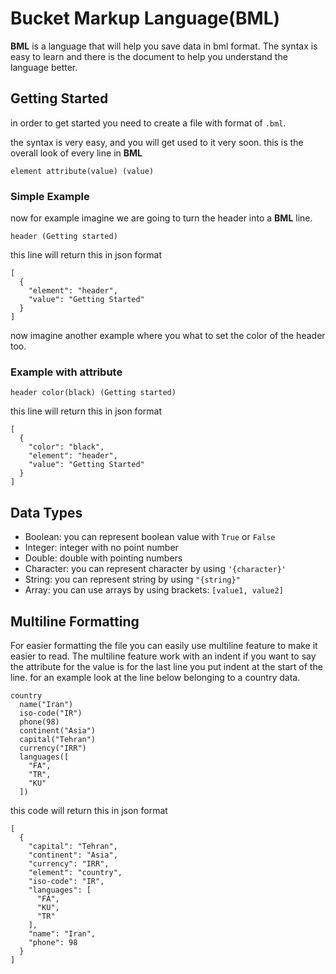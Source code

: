 # Bucket Markup Language(BML)

**BML** is a language that will help you save data in bml format. The syntax is easy to learn and there is the document
to help you understand the language better.

## Getting Started

in order to get started you need to create a file with format of `.bml`.

the syntax is very easy, and you will get used to it very soon. this is the overall look of every line in **BML**

```
element attribute(value) (value)
```

### Simple Example

now for example imagine we are going to turn the header into a **BML** line.

```
header (Getting started)
```

this line will return this in json format

```
[
  {
    "element": "header",
    "value": "Getting Started"
  }
]
```

now imagine another example where you what to set the color of the header too.

### Example with attribute

```
header color(black) (Getting started)
```

this line will return this in json format

```
[
  {
    "color": "black",
    "element": "header",
    "value": "Getting Started"
  }
]
```

## Data Types

+ Boolean: you can represent boolean value with `True` or `False`
+ Integer: integer with no point number
+ Double: double with pointing numbers
+ Character: you can represent character by using `'{character}'`
+ String: you can represent string by using `"{string}"`
+ Array: you can use arrays by using brackets: `[value1, value2]`

## Multiline Formatting

For easier formatting the file you can easily use multiline feature to make it easier to read. The multiline feature
work with an indent if you want to say the attribute for the value is for the last line you put indent at the start of
the line. for an example look at the line below belonging to a country data.

```
country
  name("Iran")
  iso-code("IR")
  phone(98)
  continent("Asia")
  capital("Tehran")
  currency("IRR")
  languages([
    "FA",
    "TR",
    "KU"
  ])
```

this code will return this in json format

```
[
  {
    "capital": "Tehran",
    "continent": "Asia",
    "currency": "IRR",
    "element": "country",
    "iso-code": "IR",
    "languages": [
      "FA",
      "KU",
      "TR"
    ],
    "name": "Iran",
    "phone": 98
  }
]
```
